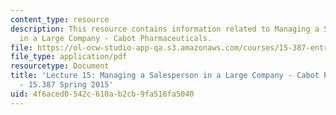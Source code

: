 ```yaml
---
content_type: resource
description: This resource contains information related to Managing a Salesperson
  in a Large Company - Cabot Pharmaceuticals.
file: https://ol-ocw-studio-app-qa.s3.amazonaws.com/courses/15-387-entrepreneurial-sales-spring-2015/4f6aced0542c610ab2cb9fa516fa5040_MIT15_387S15_Lecture15.pdf
file_type: application/pdf
resourcetype: Document
title: 'Lecture 15: Managing a Salesperson in a Large Company - Cabot Pharmaceuticals
  - 15.387 Spring 2015'
uid: 4f6aced0-542c-610a-b2cb-9fa516fa5040
---
```

